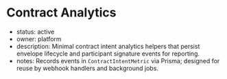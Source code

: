 # Contract Analytics

- status: active
- owner: platform
- description: Minimal contract intent analytics helpers that persist envelope lifecycle and participant signature events for reporting.
- notes: Records events in `ContractIntentMetric` via Prisma; designed for reuse by webhook handlers and background jobs.

